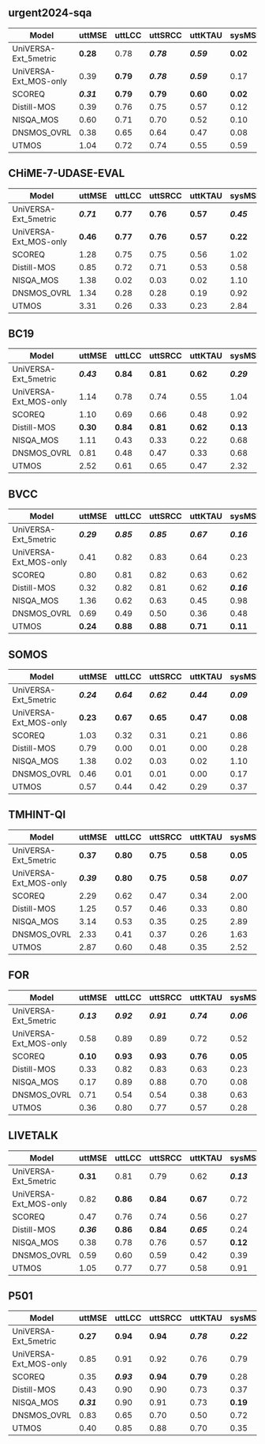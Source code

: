 ## urgent2024-sqa
| Model | uttMSE | uttLCC | uttSRCC | uttKTAU | sysMSE | sysLCC | sysSRCC | sysKTAU |
| --- | --- | --- | --- | --- | --- | --- | --- | --- |
| UniVERSA-Ext_5metric | **0.28** | 0.78 | ***0.78*** | ***0.59*** | **0.02** | 0.94 | **0.96** | **0.86** |
| UniVERSA-Ext_MOS-only | 0.39 | **0.79** | ***0.78*** | ***0.59*** | 0.17 | **0.95** | ***0.94*** | ***0.78*** |
| SCOREQ | ***0.31*** | **0.79** | **0.79** | **0.60** | **0.02** | 0.92 | 0.93 | 0.77 |
| Distill-MOS | 0.39 | 0.76 | 0.75 | 0.57 | 0.12 | 0.91 | 0.75 | 0.63 |
| NISQA_MOS | 0.60 | 0.71 | 0.70 | 0.52 | 0.10 | 0.89 | 0.70 | 0.62 |
| DNSMOS_OVRL | 0.38 | 0.65 | 0.64 | 0.47 | 0.08 | 0.85 | 0.56 | 0.42 |
| UTMOS | 1.04 | 0.72 | 0.74 | 0.55 | 0.59 | **0.95** | 0.90 | 0.75 |

## CHiME-7-UDASE-EVAL
| Model | uttMSE | uttLCC | uttSRCC | uttKTAU | sysMSE | sysLCC | sysSRCC | sysKTAU |
| --- | --- | --- | --- | --- | --- | --- | --- | --- |
| UniVERSA-Ext_5metric | ***0.71*** | **0.77** | **0.76** | **0.57** | ***0.45*** | **0.94** | **0.90** | **0.80** |
| UniVERSA-Ext_MOS-only | **0.46** | **0.77** | **0.76** | **0.57** | **0.22** | ***0.91*** | **0.90** | **0.80** |
| SCOREQ | 1.28 | 0.75 | 0.75 | 0.56 | 1.02 | 0.89 | **0.90** | **0.80** |
| Distill-MOS | 0.85 | 0.72 | 0.71 | 0.53 | 0.58 | 0.88 | 0.70 | 0.60 |
| NISQA_MOS | 1.38 | 0.02 | 0.03 | 0.02 | 1.10 | 0.12 | 0.13 | 0.08 |
| DNSMOS_OVRL | 1.34 | 0.28 | 0.28 | 0.19 | 0.92 | 0.02 | -0.10 | 0.00 |
| UTMOS | 3.31 | 0.26 | 0.33 | 0.23 | 2.84 | 0.34 | 0.20 | 0.20 |

## BC19
| Model | uttMSE | uttLCC | uttSRCC | uttKTAU | sysMSE | sysLCC | sysSRCC | sysKTAU |
| --- | --- | --- | --- | --- | --- | --- | --- | --- |
| UniVERSA-Ext_5metric | ***0.43*** | **0.84** | **0.81** | **0.62** | ***0.29*** | ***0.93*** | ***0.91*** | ***0.76*** |
| UniVERSA-Ext_MOS-only | 1.14 | 0.78 | 0.74 | 0.55 | 1.04 | 0.88 | 0.84 | 0.67 |
| SCOREQ | 1.10 | 0.69 | 0.66 | 0.48 | 0.92 | 0.82 | 0.81 | 0.62 |
| Distill-MOS | **0.30** | **0.84** | **0.81** | **0.62** | **0.13** | **0.95** | **0.95** | **0.83** |
| NISQA_MOS | 1.11 | 0.43 | 0.33 | 0.22 | 0.68 | 0.61 | 0.55 | 0.40 |
| DNSMOS_OVRL | 0.81 | 0.48 | 0.47 | 0.33 | 0.68 | 0.63 | 0.60 | 0.46 |
| UTMOS | 2.52 | 0.61 | 0.65 | 0.47 | 2.32 | 0.67 | 0.73 | 0.55 |

## BVCC
| Model | uttMSE | uttLCC | uttSRCC | uttKTAU | sysMSE | sysLCC | sysSRCC | sysKTAU |
| --- | --- | --- | --- | --- | --- | --- | --- | --- |
| UniVERSA-Ext_5metric | ***0.29*** | ***0.85*** | ***0.85*** | ***0.67*** | ***0.16*** | ***0.91*** | ***0.91*** | ***0.74*** |
| UniVERSA-Ext_MOS-only | 0.41 | 0.82 | 0.83 | 0.64 | 0.23 | 0.89 | 0.89 | 0.72 |
| SCOREQ | 0.80 | 0.81 | 0.82 | 0.63 | 0.62 | 0.86 | 0.87 | 0.68 |
| Distill-MOS | 0.32 | 0.82 | 0.81 | 0.62 | ***0.16*** | 0.88 | 0.87 | 0.70 |
| NISQA_MOS | 1.36 | 0.62 | 0.63 | 0.45 | 0.98 | 0.67 | 0.71 | 0.52 |
| DNSMOS_OVRL | 0.69 | 0.49 | 0.50 | 0.36 | 0.48 | 0.60 | 0.63 | 0.46 |
| UTMOS | **0.24** | **0.88** | **0.88** | **0.71** | **0.11** | **0.94** | **0.94** | **0.80** |

## SOMOS
| Model | uttMSE | uttLCC | uttSRCC | uttKTAU | sysMSE | sysLCC | sysSRCC | sysKTAU |
| --- | --- | --- | --- | --- | --- | --- | --- | --- |
| UniVERSA-Ext_5metric | ***0.24*** | ***0.64*** | ***0.62*** | ***0.44*** | ***0.09*** | ***0.87*** | ***0.86*** | ***0.66*** |
| UniVERSA-Ext_MOS-only | **0.23** | **0.67** | **0.65** | **0.47** | **0.08** | **0.89** | **0.89** | **0.70** |
| SCOREQ | 1.03 | 0.32 | 0.31 | 0.21 | 0.86 | 0.59 | 0.58 | 0.41 |
| Distill-MOS | 0.79 | 0.00 | 0.01 | 0.00 | 0.28 | -0.02 | -0.06 | -0.05 |
| NISQA_MOS | 1.38 | 0.02 | 0.03 | 0.02 | 1.10 | 0.12 | 0.13 | 0.08 |
| DNSMOS_OVRL | 0.46 | 0.01 | 0.01 | 0.00 | 0.17 | 0.13 | 0.06 | 0.04 |
| UTMOS | 0.57 | 0.44 | 0.42 | 0.29 | 0.37 | 0.67 | 0.70 | 0.50 |

## TMHINT-QI
| Model | uttMSE | uttLCC | uttSRCC | uttKTAU | sysMSE | sysLCC | sysSRCC | sysKTAU |
| --- | --- | --- | --- | --- | --- | --- | --- | --- |
| UniVERSA-Ext_5metric | **0.37** | **0.80** | **0.75** | **0.58** | **0.05** | **0.94** | ***0.92*** | ***0.76*** |
| UniVERSA-Ext_MOS-only | ***0.39*** | **0.80** | **0.75** | **0.58** | ***0.07*** | **0.94** | **0.93** | **0.78** |
| SCOREQ | 2.29 | 0.62 | 0.47 | 0.34 | 2.00 | 0.46 | 0.33 | 0.22 |
| Distill-MOS | 1.25 | 0.57 | 0.46 | 0.33 | 0.80 | 0.37 | 0.27 | 0.19 |
| NISQA_MOS | 3.14 | 0.53 | 0.35 | 0.25 | 2.89 | 0.29 | 0.19 | 0.13 |
| DNSMOS_OVRL | 2.33 | 0.41 | 0.37 | 0.26 | 1.63 | 0.27 | 0.24 | 0.16 |
| UTMOS | 2.87 | 0.60 | 0.48 | 0.35 | 2.52 | 0.56 | 0.60 | 0.43 |

## FOR
| Model | uttMSE | uttLCC | uttSRCC | uttKTAU | sysMSE | sysLCC | sysSRCC | sysKTAU |
| --- | --- | --- | --- | --- | --- | --- | --- | --- |
| UniVERSA-Ext_5metric | ***0.13*** | ***0.92*** | ***0.91*** | ***0.74*** | ***0.06*** | ***0.95*** | ***0.94*** | 0.79 |
| UniVERSA-Ext_MOS-only | 0.58 | 0.89 | 0.89 | 0.72 | 0.52 | 0.93 | 0.93 | ***0.80*** |
| SCOREQ | **0.10** | **0.93** | **0.93** | **0.76** | **0.05** | **0.97** | **0.95** | **0.82** |
| Distill-MOS | 0.33 | 0.82 | 0.83 | 0.63 | 0.23 | 0.88 | 0.89 | 0.69 |
| NISQA_MOS | 0.17 | 0.89 | 0.88 | 0.70 | 0.08 | ***0.95*** | ***0.94*** | 0.79 |
| DNSMOS_OVRL | 0.71 | 0.54 | 0.54 | 0.38 | 0.63 | 0.62 | 0.59 | 0.42 |
| UTMOS | 0.36 | 0.80 | 0.77 | 0.57 | 0.28 | 0.86 | 0.79 | 0.60 |

## LIVETALK
| Model | uttMSE | uttLCC | uttSRCC | uttKTAU | sysMSE | sysLCC | sysSRCC | sysKTAU |
| --- | --- | --- | --- | --- | --- | --- | --- | --- |
| UniVERSA-Ext_5metric | **0.31** | 0.81 | 0.79 | 0.62 | ***0.13*** | 0.89 | 0.88 | **0.74** |
| UniVERSA-Ext_MOS-only | 0.82 | **0.86** | **0.84** | **0.67** | 0.72 | ***0.90*** | **0.89** | **0.74** |
| SCOREQ | 0.47 | 0.76 | 0.74 | 0.56 | 0.27 | 0.86 | 0.85 | 0.69 |
| Distill-MOS | ***0.36*** | **0.86** | **0.84** | ***0.65*** | 0.24 | **0.91** | **0.89** | 0.73 |
| NISQA_MOS | 0.38 | 0.78 | 0.76 | 0.57 | **0.12** | ***0.90*** | 0.87 | 0.71 |
| DNSMOS_OVRL | 0.59 | 0.60 | 0.59 | 0.42 | 0.39 | 0.68 | 0.68 | 0.51 |
| UTMOS | 1.05 | 0.77 | 0.77 | 0.58 | 0.91 | 0.82 | 0.80 | 0.63 |

## P501
| Model | uttMSE | uttLCC | uttSRCC | uttKTAU | sysMSE | sysLCC | sysSRCC | sysKTAU |
| --- | --- | --- | --- | --- | --- | --- | --- | --- |
| UniVERSA-Ext_5metric | **0.27** | **0.94** | **0.94** | ***0.78*** | ***0.22*** | **0.96** | ***0.95*** | ***0.82*** |
| UniVERSA-Ext_MOS-only | 0.85 | 0.91 | 0.92 | 0.76 | 0.79 | 0.93 | ***0.95*** | ***0.82*** |
| SCOREQ | 0.35 | ***0.93*** | **0.94** | **0.79** | 0.28 | **0.96** | **0.97** | **0.86** |
| Distill-MOS | 0.43 | 0.90 | 0.90 | 0.73 | 0.37 | 0.93 | 0.93 | 0.77 |
| NISQA_MOS | ***0.31*** | 0.90 | 0.91 | 0.73 | **0.19** | 0.95 | 0.94 | 0.80 |
| DNSMOS_OVRL | 0.83 | 0.65 | 0.70 | 0.50 | 0.72 | 0.74 | 0.82 | 0.64 |
| UTMOS | 0.40 | 0.85 | 0.88 | 0.70 | 0.35 | 0.87 | 0.91 | 0.74 |
